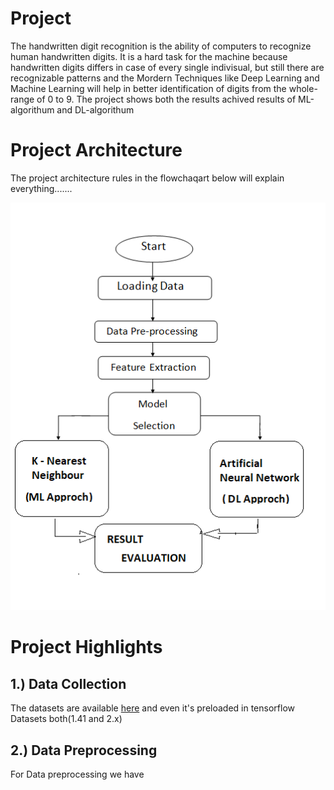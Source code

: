 Project
============================================
The handwritten digit recognition is the ability of computers to recognize human handwritten digits. It is a hard task for the machine because handwritten digits differs in case of every single indivisual, but still there are recognizable patterns and the Mordern Techniques like Deep Learning and Machine Learning will help in better identification of digits from the whole-range of 0 to 9. The project shows both the results achived results of ML-algorithum and DL-algorithum

Project Architecture
============================================
The project architecture rules in the flowchaqart below will explain everything.......
<p align = "center">
<img src = "https://raw.githubusercontent.com/rawat126/DL-ML/master/Handwritten_Digits%20Classification/Model_h_des.png">
</p>

Project Highlights
============================================
 ## 1.)  Data Collection
The datasets are available [here](http://yann.lecun.com/exdb/mnist/) and even it's preloaded in tensorflow Datasets both(1.41 and 2.x)

## 2.)  Data Preprocessing
For Data preprocessing we have 
